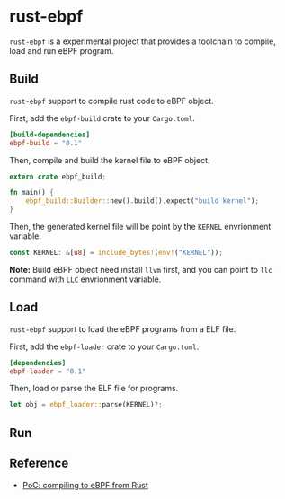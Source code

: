 # rust-ebpf

`rust-ebpf` is a experimental project that provides a toolchain to compile, load and run eBPF program.

## Build

`rust-ebpf` support to compile rust code to eBPF object.

First, add the `ebpf-build` crate to your `Cargo.toml`.

```toml
[build-dependencies]
ebpf-build = "0.1"
```

Then, compile and build the kernel file to eBPF object.

```rust
extern crate ebpf_build;

fn main() {
    ebpf_build::Builder::new().build().expect("build kernel");
}
```

Then, the generated kernel file will be point by the `KERNEL` envrionment variable.

```rust
const KERNEL: &[u8] = include_bytes!(env!("KERNEL"));
```

**Note:** Build eBPF object need install `llvm` first, and you can point to `llc` command with `LLC` envrionment variable.

## Load

`rust-ebpf` support to load the eBPF programs from a ELF file.

First, add the `ebpf-loader` crate to your `Cargo.toml`.

```toml
[dependencies]
ebpf-loader = "0.1"
```

Then, load or parse the ELF file for programs.

```rust
let obj = ebpf_loader::parse(KERNEL)?;
```

## Run

## Reference

* [PoC: compiling to eBPF from Rust](http://unhandledexpression.com/general/rust/2018/02/02/poc-compiling-to-ebpf-from-rust.html)
